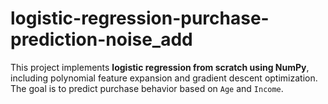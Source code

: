 # logistic-regression-purchase-prediction-noise_add
This project implements **logistic regression from scratch using NumPy**, including polynomial feature expansion and gradient descent optimization. The goal is to predict purchase behavior based on `Age` and `Income`.

